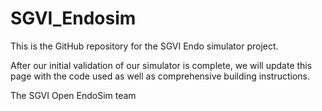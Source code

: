 # SGVI_Endosim

This is the GitHub repository for the SGVI Endo simulator project.

After our initial validation of our simulator is complete, we will update this page with the code used as well as comprehensive building instructions.

The SGVI Open EndoSim team
